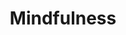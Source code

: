 ---
title: Mindfulness
crosslinks:
- autotldr
- Meditation
- getdisciplined
- xkcd
- zen
- download
- streamentry
- self
- ZeroWaste
- ADHD
- getting_over_it
- Art
- livven
- Psychonaut
- LSD
- microdosing
- Minecraft
- Stoicism
- relationships
---